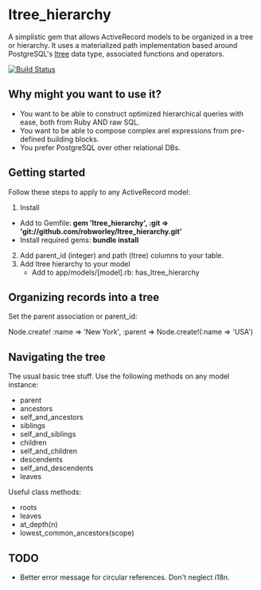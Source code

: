 # ltree_hierarchy

A simplistic gem that allows ActiveRecord models to be organized in a tree or hierarchy. It uses a materialized path implementation based around PostgreSQL's [ltree](http://www.postgresql.org/docs/current/static/ltree.html) data type, associated functions and operators.

[![Build Status](https://api.travis-ci.org/robworley/ltree_hierarchy.png)](https://travis-ci.org/robworley/ltree_hierarchy)

## Why might you want to use it?

- You want to be able to construct optimized hierarchical queries with ease, both from Ruby AND raw SQL.
- You want to be able to compose complex arel expressions from pre-defined building blocks.
- You prefer PostgreSQL over other relational DBs.

## Getting started

Follow these steps to apply to any ActiveRecord model:

1. Install
 - Add to Gemfile: **gem 'ltree_hierarchy', :git => 'git://github.com/robworley/ltree_hierarchy.git'**
 - Install required gems: **bundle install**
2. Add parent_id (integer) and path (ltree) columns to your table.
3. Add ltree hierarchy to your model
   - Add to app/models/[model].rb: has_ltree_hierarchy

## Organizing records into a tree

Set the parent association or parent_id:

Node.create! :name => 'New York', :parent => Node.create!(:name => 'USA')

## Navigating the tree

The usual basic tree stuff. Use the following methods on any model instance:

- parent
- ancestors
- self_and_ancestors
- siblings
- self_and_siblings
- children
- self_and_children
- descendents
- self_and_descendents
- leaves

Useful class methods:

- roots
- leaves
- at_depth(n)
- lowest_common_ancestors(scope)

## TODO

- Better error message for circular references. Don't neglect i18n.
